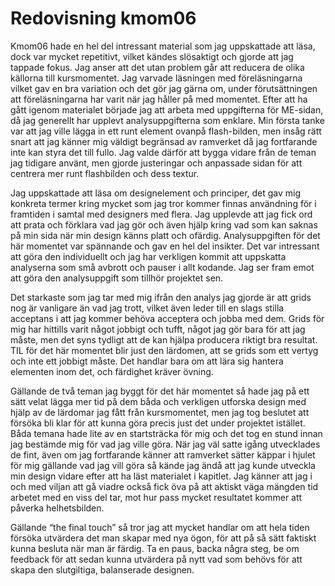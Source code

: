 ---
---
Redovisning kmom06
=========================

Kmom06 hade en hel del intressant material som jag uppskattade att läsa, dock var mycket repetitivt, vilket kändes slösaktigt och gjorde att jag tappade fokus. Jag anser att det utan problem går att reducera de olika källorna till kursmomentet. Jag varvade läsningen med föreläsningarna vilket gav en bra variation och det gör jag gärna om, under förutsättningen att föreläsningarna har varit när jag håller på med momentet.
Efter att ha gått igenom materialet började jag att arbeta med uppgifterna för ME-sidan, då jag generellt har upplevt analysuppgifterna som enklare. Min första tanke var att jag ville lägga in ett runt element ovanpå flash-bilden, men insåg rätt snart att jag känner mig väldigt begränsad av ramverket då jag fortfarande inte kan styra det till fullo. Jag valde därför att bygga vidare från de teman jag tidigare använt, men gjorde justeringar och anpassade sidan för att centrera mer runt flashbilden och dess textur.  

Jag uppskattade att läsa om designelement och principer, det gav mig konkreta termer kring mycket som jag tror kommer finnas användning för i framtiden i samtal med designers med flera. Jag upplevde att jag fick ord att prata och förklara vad jag gör och även hjälp kring vad som kan saknas på min sida när min design känns platt och ofärdig.
Analysuppgiften för det här momentet var spännande och gav en hel del insikter. Det var intressant att göra den individuellt och jag har verkligen kommit att uppskatta analyserna som små avbrott och pauser i allt kodande. Jag ser fram emot att göra den analysuppgift som tillhör projektet sen.  

Det starkaste som jag tar med mig ifrån den analys jag gjorde är att grids nog är vanligare än vad jag trott, vilket även leder till en slags stilla acceptans i att jag kommer behöva acceptera och jobba med dem. Grids för mig har hittills varit något jobbigt och tufft, något jag gör bara för att jag måste, men det syns tydligt att de kan hjälpa producera riktigt bra resultat. TIL för det här momentet blir just den lärdomen, att se grids som ett vertyg och inte ett jobbigt måste. Det handlar bara om att lära sig hantera elementen inom det, och färdighet kräver övning.  

Gällande de två teman jag byggt för det här momentet så hade jag på ett sätt velat lägga mer tid på dem båda och verkligen utforska design med hjälp av de lärdomar jag fått från kursmomentet, men jag tog beslutet att försöka bli klar för att kunna göra precis just det under projektet istället. Båda temana hade lite av en startsträcka för mig och det tog en stund innan jag bestämde mig för vad jag ville göra. När jag väl satte igång utvecklades de fint, även om jag fortfarande känner att ramverket sätter käppar i hjulet för mig gällande vad jag vill göra så kände jag ändå att jag kunde utveckla min design vidare efter att ha läst materialet i kapitlet. Jag känner att jag i och med viljan att gå viadre också fick öva på att aktiskt väga mängden tid arbetet med en viss del tar, mot hur pass mycket resultatet kommer att påverka helhetsbilden.  

Gällande “the final touch” så tror jag att mycket handlar om att hela tiden försöka utvärdera det man skapar med nya ögon, för att på så sätt faktiskt kunna besluta när man är färdig. Ta en paus, backa några steg, be om feedback för att sedan kunna utvärdera på nytt vad som behövs för att skapa den slutgiltiga, balanserade designen.   
